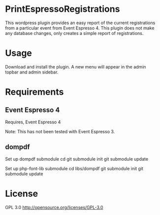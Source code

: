 # PrintEspressoRegistrations
This wordpress plugin provides an easy report of the current registrations from a particular event from Event Espresso 4.
This plugin does not make any database changes, only creates a simple report of registrations.

# Usage
Download and install the plugin. A new menu will appear in the admin topbar and admin sidebar.

# Requirements
## Event Espresso 4
Requires, Event Espresso 4

Note: This has not been tested with Event Espresso 3.

## dompdf
Set up dompdf submodule
cd <plugin path>
git submodule init
git submodule update

Set up php-font-lib submodule
cd libs/dompdf
git submodule init
git submodule update

# License
GPL 3.0
http://opensource.org/licenses/GPL-3.0
